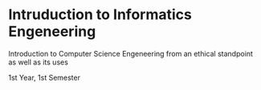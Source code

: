 # Intruduction to Informatics Engeneering

Introduction to Computer Science Engeneering from an ethical standpoint as well as its uses

1st Year, 1st Semester
